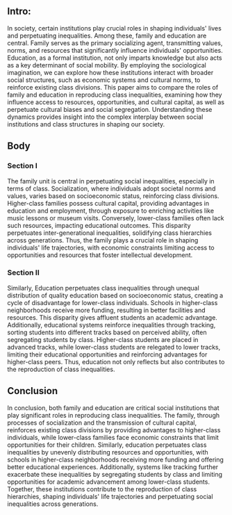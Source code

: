## Intro:
In society, certain institutions play crucial roles in shaping individuals' lives and perpetuating inequalities. Among these, family and education are central. Family serves as the primary socializing agent, transmitting values, norms, and resources that significantly influence individuals' opportunities. Education, as a formal institution, not only imparts knowledge but also acts as a key determinant of social mobility. By employing the sociological imagination, we can explore how these institutions interact with broader social structures, such as economic systems and cultural norms, to reinforce existing class divisions. This paper aims to compare the roles of family and education in reproducing class inequalities, examining how they influence access to resources, opportunities, and cultural capital, as well as perpetuate cultural biases and social segregation. Understanding these dynamics provides insight into the complex interplay between social institutions and class structures in shaping our society.

## Body
### Section I
The family unit is central in perpetuating social inequalities, especially in terms of class. Socialization, where individuals adopt societal norms and values, varies based on socioeconomic status, reinforcing class divisions. Higher-class families possess cultural capital, providing advantages in education and employment, through exposure to enriching activities like music lessons or museum visits. Conversely, lower-class families often lack such resources, impacting educational outcomes. This disparity perpetuates inter-generational inequalities, solidifying class hierarchies across generations. Thus, the family plays a crucial role in shaping individuals' life trajectories, with economic constraints limiting access to opportunities and resources that foster intellectual development.

### Section II
Similarly, Education perpetuates class inequalities through unequal distribution of quality education based on socioeconomic status, creating a cycle of disadvantage for lower-class individuals. Schools in higher-class neighborhoods receive more funding, resulting in better facilities and resources. This disparity gives affluent students an academic advantage. Additionally, educational systems reinforce inequalities through tracking, sorting students into different tracks based on perceived ability, often segregating students by class. Higher-class students are placed in advanced tracks, while lower-class students are relegated to lower tracks, limiting their educational opportunities and reinforcing advantages for higher-class peers. Thus, education not only reflects but also contributes to the reproduction of class inequalities.

## Conclusion
In conclusion, both family and education are critical social institutions that play significant roles in reproducing class inequalities. The family, through processes of socialization and the transmission of cultural capital, reinforces existing class divisions by providing advantages to higher-class individuals, while lower-class families face economic constraints that limit opportunities for their children. Similarly, education perpetuates class inequalities by unevenly distributing resources and opportunities, with schools in higher-class neighborhoods receiving more funding and offering better educational experiences. Additionally, systems like tracking further exacerbate these inequalities by segregating students by class and limiting opportunities for academic advancement among lower-class students. Together, these institutions contribute to the reproduction of class hierarchies, shaping individuals' life trajectories and perpetuating social inequalities across generations.